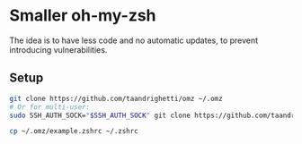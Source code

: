 # Smaller oh-my-zsh

The idea is to have less code and no automatic updates, to prevent introducing vulnerabilities.

## Setup

```sh
git clone https://github.com/taandrighetti/omz ~/.omz
# Or for multi-user:
sudo SSH_AUTH_SOCK="$SSH_AUTH_SOCK" git clone https://github.com/taandrighetti/omz /usr/share/omz

cp ~/.omz/example.zshrc ~/.zshrc
```
